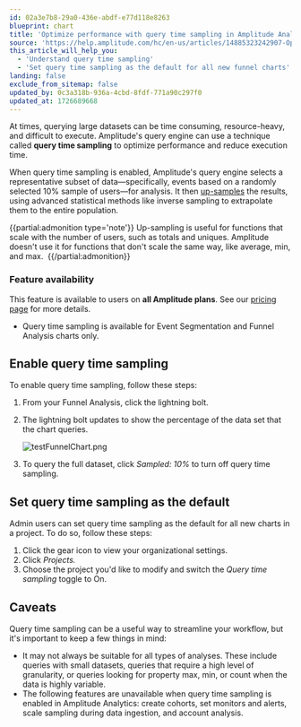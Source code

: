 ```yaml
---
id: 02a3e7b8-29a0-436e-abdf-e77d118e8263
blueprint: chart
title: 'Optimize performance with query time sampling in Amplitude Analytics'
source: 'https://help.amplitude.com/hc/en-us/articles/14885323242907-Optimize-performance-with-query-time-sampling-in-Amplitude-Analytics'
this_article_will_help_you:
  - 'Understand query time sampling'
  - 'Set query time sampling as the default for all new funnel charts'
landing: false
exclude_from_sitemap: false
updated_by: 0c3a318b-936a-4cbd-8fdf-771a90c297f0
updated_at: 1726689668
---
```

At times, querying large datasets can be time consuming, resource-heavy, and difficult to execute. Amplitude's query engine can use a technique called **query time sampling** to optimize performance and reduce execution time.

When query time sampling is enabled, Amplitude's query engine selects a representative subset of data—specifically, events based on a randomly selected 10% sample of users—for analysis. It then [up-samples](https://en.wikipedia.org/wiki/Oversampling_and_undersampling_in_data_analysis) the results, using advanced statistical methods like inverse sampling to extrapolate them to the entire population.

{{partial:admonition type='note'}}
Up-sampling is useful for functions that scale with the number of users, such as totals and uniques. Amplitude doesn't use it for functions that don't scale the same way, like average, min, and max. 
{{/partial:admonition}}

### Feature availability

This feature is available to users on **all Amplitude plans**. See our [pricing page](https://amplitude.com/pricing) for more details.

* Query time sampling is available for Event Segmentation and Funnel Analysis charts only.

## Enable query time sampling

To enable query time sampling, follow these steps:

1. From your Funnel Analysis, click the lightning bolt.

2. The lightning bolt updates to show the percentage of the data set that the chart queries.

    ![testFunnelChart.png](/docs/output/img/charts/testfunnelchart-png.png)

3. To query the full dataset, click *Sampled: 10%* to turn off query time sampling.

## Set query time sampling as the default

Admin users can set query time sampling as the default for all new charts in a project. To do so, follow these steps:

1. Click the gear icon to view your organizational settings.
2. Click *Projects.*
3. Choose the project you'd like to modify and switch the *Query time sampling* toggle to On.

## Caveats

Query time sampling can be a useful way to streamline your workflow, but it's important to keep a few things in mind:

* It may not always be suitable for all types of analyses. These include queries with small datasets, queries that require a high level of granularity, or queries looking for property max, min, or count when the data is highly variable.
* The following features are unavailable when query time sampling is enabled in Amplitude Analytics: create cohorts, set monitors and alerts, scale sampling during data ingestion, and account analysis.